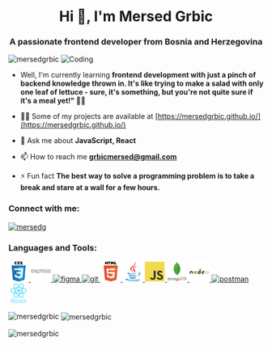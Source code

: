 <h1 align="center">Hi 👋, I'm Mersed Grbic</h1>
<h3 align="center">A passionate frontend developer from Bosnia and Herzegovina</h3>
<img align="right" alt="Coding" width="400" src="https://mir-s3-cdn-cf.behance.net/project_modules/max_1200/06f21a161921919.63cd7887d0a70.gif">

<p align="left"> <img src="https://komarev.com/ghpvc/?username=mersedgrbic&label=Profile%20views&color=0e75b6&style=flat" alt="mersedgrbic" /> </p>

- Well, I'm currently learning **frontend development with just a pinch of backend knowledge thrown in. It's like trying to make a salad with only one leaf of lettuce - sure, it's something, but you're not quite sure if it's a meal yet!" 🥗😂**

- 👨‍💻 Some of my projects are available at [https://mersedgrbic.github.io/](https://mersedgrbic.github.io/)

- 💬 Ask me about **JavaScript, React**

- 📫 How to reach me **grbicmersed@gmail.com**

- ⚡ Fun fact **The best way to solve a programming problem is to take a break and stare at a wall for a few hours.**

<h3 align="left">Connect with me:</h3>
<p align="left">
<a href="https://linkedin.com/in/mersedg" target="blank"><img align="center" src="https://raw.githubusercontent.com/rahuldkjain/github-profile-readme-generator/master/src/images/icons/Social/linked-in-alt.svg" alt="mersedg" height="30" width="40" /></a>
</p>

<h3 align="left">Languages and Tools:</h3>
<p align="left"> <a href="https://www.w3schools.com/css/" target="_blank" rel="noreferrer"> <img src="https://raw.githubusercontent.com/devicons/devicon/master/icons/css3/css3-original-wordmark.svg" alt="css3" width="40" height="40"/> </a> <a href="https://expressjs.com" target="_blank" rel="noreferrer"> <img src="https://raw.githubusercontent.com/devicons/devicon/master/icons/express/express-original-wordmark.svg" alt="express" width="40" height="40"/> </a> <a href="https://www.figma.com/" target="_blank" rel="noreferrer"> <img src="https://www.vectorlogo.zone/logos/figma/figma-icon.svg" alt="figma" width="40" height="40"/> </a> <a href="https://git-scm.com/" target="_blank" rel="noreferrer"> <img src="https://www.vectorlogo.zone/logos/git-scm/git-scm-icon.svg" alt="git" width="40" height="40"/> </a> <a href="https://www.w3.org/html/" target="_blank" rel="noreferrer"> <img src="https://raw.githubusercontent.com/devicons/devicon/master/icons/html5/html5-original-wordmark.svg" alt="html5" width="40" height="40"/> </a> <a href="https://www.java.com" target="_blank" rel="noreferrer"> <img src="https://raw.githubusercontent.com/devicons/devicon/master/icons/java/java-original.svg" alt="java" width="40" height="40"/> </a> <a href="https://developer.mozilla.org/en-US/docs/Web/JavaScript" target="_blank" rel="noreferrer"> <img src="https://raw.githubusercontent.com/devicons/devicon/master/icons/javascript/javascript-original.svg" alt="javascript" width="40" height="40"/> </a> <a href="https://www.mongodb.com/" target="_blank" rel="noreferrer"> <img src="https://raw.githubusercontent.com/devicons/devicon/master/icons/mongodb/mongodb-original-wordmark.svg" alt="mongodb" width="40" height="40"/> </a> <a href="https://nodejs.org" target="_blank" rel="noreferrer"> <img src="https://raw.githubusercontent.com/devicons/devicon/master/icons/nodejs/nodejs-original-wordmark.svg" alt="nodejs" width="40" height="40"/> </a> <a href="https://postman.com" target="_blank" rel="noreferrer"> <img src="https://www.vectorlogo.zone/logos/getpostman/getpostman-icon.svg" alt="postman" width="40" height="40"/> </a> <a href="https://reactjs.org/" target="_blank" rel="noreferrer"> <img src="https://raw.githubusercontent.com/devicons/devicon/master/icons/react/react-original-wordmark.svg" alt="react" width="40" height="40"/> </a> </p>

<p><img align="left" src="https://github-readme-stats.vercel.app/api/top-langs?username=mersedgrbic&show_icons=true&locale=en&layout=compact" alt="mersedgrbic" /></p>

<p>&nbsp;<img align="center" src="https://github-readme-stats.vercel.app/api?username=mersedgrbic&show_icons=true&locale=en" alt="mersedgrbic" /></p>

<p><img align="center" src="https://github-readme-streak-stats.herokuapp.com/?user=mersedgrbic&" alt="mersedgrbic" /></p>
